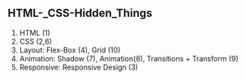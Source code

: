 ## HTML-_CSS-Hidden_Things

1. HTML (1)
2. CSS (2,6)
3. Layout: Flex-Box (4), Grid (10)
4. Animation: Shadow (7), Animation(8), Transitions + Transform (9)
5. Responsive: Responsive Design (3)


